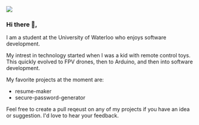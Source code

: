 <img align="center" src="https://github-readme-stats.vercel.app/api?username=BrainyShadow&show_icons=true&line_height=27&count_private=true&title_color=ffffff&text_color=c9cacc&icon_color=2bbc8a&bg_color=1d1f21" />

### Hi there 👋,

I am a student at the University of Waterloo who enjoys software development.

My intrest in technology started when I was a kid with remote control toys. This quickly evolved to FPV drones, then to Arduino, and then into software development.

My favorite projects at the moment are: 

- resume-maker
- secure-password-generator

Feel free to create a pull reqeust on any of my projects if you have an idea or suggestion. I'd love to hear your feedback.


<!--
**BrainyShadow/BrainyShadow** is a ✨ _special_ ✨ repository because its `README.md` (this file) appears on your GitHub profile.

Here are some ideas to get you started:

- 🔭 I’m currently working on ...
- 🌱 I’m currently learning ...
- 👯 I’m looking to collaborate on ...
- 🤔 I’m looking for help with ...
- 💬 Ask me about ...
- 📫 How to reach me: ...
- 😄 Pronouns: ...
- ⚡ Fun fact: ...
-->
